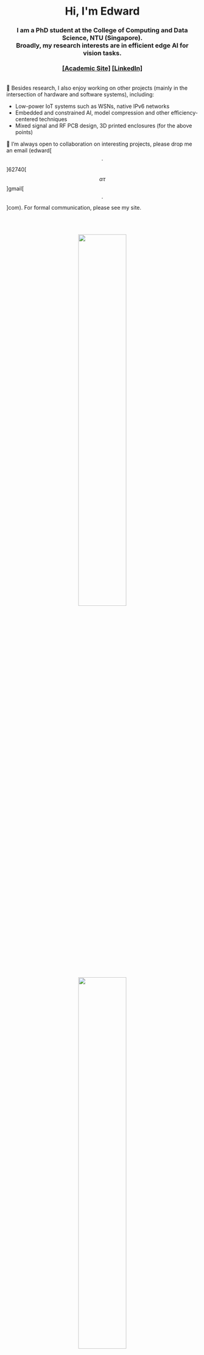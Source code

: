 <h1 align="center">Hi, I'm Edward</h1>
<h3 align="center">
  I am a PhD student at the College of Computing and Data Science, NTU (Singapore). <br>
  Broadly, my research interests are in efficient edge AI for vision tasks.<br><br>
  <a href="https://edward62740.github.io/" target="_blank">[Academic Site]</a> <a href="https://linkedin.com/in/edward-tan-62635a200" target="_blank">[LinkedIn]</a>
</h3>
<br>
🔭 Besides research, I also enjoy working on other projects (mainly in the intersection of hardware and software systems), including:

- Low-power IoT systems such as WSNs, native IPv6 networks
- Embedded and constrained AI, model compression and other efficiency-centered techniques
- Mixed signal and RF PCB design, 3D printed enclosures (for the above points)


👯 I’m always open to collaboration on interesting projects, please drop me an email (edward[ $$\cdot$$ ]62740[ $$\alpha \tau$$ ]gmail[ $$\cdot$$ ]com). For formal communication, please see my site.


<br><br>
<p align="center">
<img width="50%" src="https://github-readme-stats.vercel.app/api?username=edward62740&theme=dark&show_icons=true&count_private=true" align = "center"/>
<img width="50%" src="https://github-readme-stats.vercel.app/api/top-langs/?username=edward62740&hide=makefile,assembly,batchfile,html,cmake,shell,processing,purebasic&layout=compact&theme=dark&show_icons=true&langs_count=9" align = "center"/>
</p>

